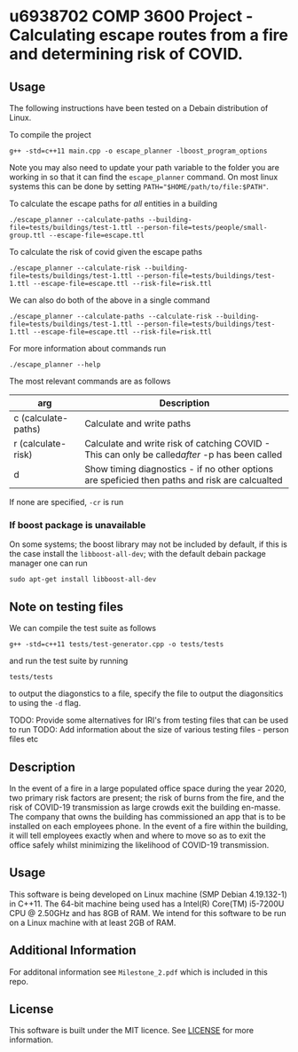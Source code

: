 # u6938702 COMP 3600 Project - Calculating escape routes from a fire and determining risk of COVID.

## Usage

The following instructions have been tested on a Debain distribution of Linux.

To compile the project

```
g++ -std=c++11 main.cpp -o escape_planner -lboost_program_options
```

Note you may also need to update your path variable to the folder you are working in so that it can find the `escape_planner` command. On most linux systems this can be done by setting `PATH="$HOME/path/to/file:$PATH"`.

To calculate the escape paths for *all* entities in a building

```
./escape_planner --calculate-paths --building-file=tests/buildings/test-1.ttl --person-file=tests/people/small-group.ttl --escape-file=escape.ttl
```

To calculate the risk of covid given the escape paths

```
./escape_planner --calculate-risk --building-file=tests/buildings/test-1.ttl --person-file=tests/buildings/test-1.ttl --escape-file=escape.ttl --risk-file=risk.ttl
```

We can also do both of the above in a single command

```
./escape_planner --calculate-paths --calculate-risk --building-file=tests/buildings/test-1.ttl --person-file=tests/buildings/test-1.ttl --escape-file=escape.ttl --risk-file=risk.ttl
```

<!-- To calculate the escape paths for *specified* entities in a building
```
escape_planner building_x_architectrue.ttl persons_x_building_x.ttl ex:Alice http://example.org/Bob
``` -->

For more information about commands run

```
./escape_planner --help
```

The most relevant commands are as follows

| arg | Description |
| - | - |
| c (calculate-paths) | Calculate and write paths |
| r (calculate-risk) | Calculate and write risk of catching COVID - This can only be called*after* -p has been called |
| d | Show timing diagnostics - if no other options are speficied then paths and risk are calcualted |

If none are specified, `-cr` is run

### If boost package is unavailable

On some systems; the boost library may not be included by default, if this is the case install the `libboost-all-dev`; with the default debain package manager one can run

```
sudo apt-get install libboost-all-dev
```

## Note on testing files

We can compile the test suite as follows

```
g++ -std=c++11 tests/test-generator.cpp -o tests/tests
```

and run the test suite by running

```
tests/tests
```

to output the diagonstics to a file, specify the file to output the diagonsitics to using the `-d` flag.

TODO: Provide some alternatives for IRI's from testing files that can be used to run
TODO: Add information about the size of various testing files - person files etc

## Description

In the event of a fire in a large populated office space during the year 2020, two primary risk factors are present; the risk of burns from the fire, and the risk of COVID-19 transmission as large crowds exit the building en-masse. The company that owns the building has commissioned an app that is to be installed on each employees phone. In the event of a fire within the building, it will tell employees exactly when and where to move so as to exit the office safely whilst minimizing the likelihood of COVID-19 transmission.

## Usage

This software is being developed on Linux machine (SMP Debian 4.19.132-1) in C++11. The 64-bit machine being used has a Intel(R) Core(TM) i5-7200U CPU @ 2.50GHz and has 8GB of RAM. We intend for this software to be run on a Linux machine with at least 2GB of RAM.

## Additional Information

For additonal information see `Milestone_2.pdf` which is included in this repo.

## License

This software is built under the MIT licence. See [LICENSE](https://github.com/jeswr/comp3600-project/edit/master/LICENSE) for more information.
